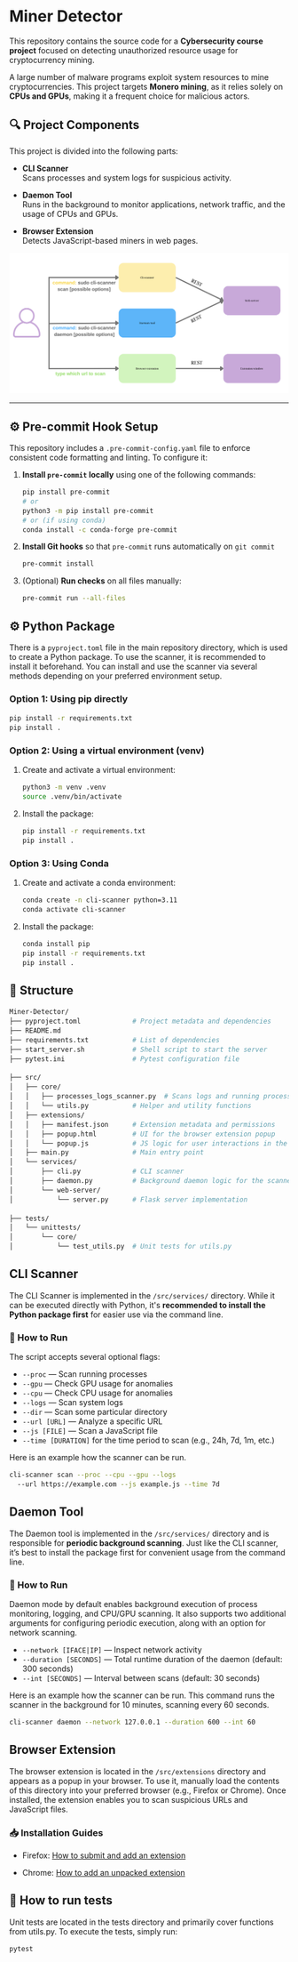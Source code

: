 # Miner Detector

This repository contains the source code for a **Cybersecurity course project** focused on detecting unauthorized resource usage for cryptocurrency mining.

A large number of malware programs exploit system resources to mine cryptocurrencies. This project targets **Monero mining**, as it relies solely on **CPUs and GPUs**, making it a frequent choice for malicious actors.

## 🔍 Project Components

This project is divided into the following parts:

- **CLI Scanner**  
  Scans processes and system logs for suspicious activity.

- **Daemon Tool**  
  Runs in the background to monitor applications, network traffic, and the usage of CPUs and GPUs.

- **Browser Extension**  
  Detects JavaScript-based miners in web pages.

![Project Architecture](img/architecture.png)

---

## ⚙️ Pre-commit Hook Setup

This repository includes a `.pre-commit-config.yaml` file to enforce consistent code formatting and linting. To configure it:

1. **Install `pre-commit` locally** using one of the following commands:

   ```bash
   pip install pre-commit
   # or
   python3 -m pip install pre-commit
   # or (if using conda)
   conda install -c conda-forge pre-commit
   ```
2. **Install Git hooks** so that `pre-commit` runs automatically on `git commit`
   
   ```bash
   pre-commit install
   ```
3. (Optional) **Run checks** on all files manually:
   
   ```bash
   pre-commit run --all-files
   ```

## ⚙️ Python Package

There is a `pyproject.toml` file in the main repository directory, which is used to create a Python package. To use the scanner, it is recommended to install it beforehand. You can install and use the scanner via several methods depending on your preferred environment setup.

### Option 1: Using pip directly

```bash
pip install -r requirements.txt
pip install .
```

### Option 2: Using a virtual environment (venv)

1. Create and activate a virtual environment:

    ```bash
    python3 -m venv .venv
    source .venv/bin/activate
    ```

2. Install the package:

    ```bash
    pip install -r requirements.txt
    pip install .
    ```

### Option 3: Using Conda

1. Create and activate a conda environment:

    ```bash
    conda create -n cli-scanner python=3.11
    conda activate cli-scanner
    ```

2. Install the package:

    ```bash
    conda install pip
    pip install -r requirements.txt
    pip install .
    ```

## 📁 Structure

```bash
Miner-Detector/
├── pyproject.toml             # Project metadata and dependencies
├── README.md
├── requirements.txt           # List of dependencies
├── start_server.sh            # Shell script to start the server
├── pytest.ini                 # Pytest configuration file

├── src/
│   ├── core/
│   │   ├── processes_logs_scanner.py  # Scans logs and running processes
│   │   └── utils.py           # Helper and utility functions
│   ├── extensions/
│   │   ├── manifest.json      # Extension metadata and permissions
│   │   ├── popup.html         # UI for the browser extension popup
│   │   └── popup.js           # JS logic for user interactions in the popup
│   ├── main.py                # Main entry point
│   └── services/
│       ├── cli.py             # CLI scanner
│       ├── daemon.py          # Background daemon logic for the scanner
│       └── web-server/
│           └── server.py      # Flask server implementation

├── tests/
│   └── unittests/
│       └── core/
│           └── test_utils.py  # Unit tests for utils.py
```

## CLI Scanner

The CLI Scanner is implemented in the `/src/services/` directory. While it can be executed directly with Python, it's **recommended to install the Python package first** for easier use via the command line.

### 🚀 How to Run

The script accepts several optional flags:

- `--proc` — Scan running processes
- `--gpu` — Check GPU usage for anomalies
- `--cpu` — Check CPU usage for anomalies
- `--logs` — Scan system logs
- `--dir` — Scan some particular directory
- `--url [URL]` — Analyze a specific URL
- `--js [FILE]` — Scan a JavaScript file
- `--time [DURATION]` for the time period to scan (e.g., 24h, 7d, 1m, etc.)

Here is an example how the scanner can be run.

```bash
cli-scanner scan --proc --cpu --gpu --logs
  --url https://example.com --js example.js --time 7d
```

## Daemon Tool

The Daemon tool is implemented in the `/src/services/` directory and is responsible for **periodic background scanning**. Just like the CLI scanner, it’s best to install the package first for convenient usage from the command line.

### 🚀 How to Run

Daemon mode by default enables background execution of process monitoring, logging, and CPU/GPU scanning. It also supports two additional arguments for configuring periodic execution, along with an option for network scanning.

- `--network [IFACE|IP]` — Inspect network activity
- `--duration [SECONDS]` — Total runtime duration of the daemon (default: 300 seconds)
- `--int [SECONDS]` — Interval between scans (default: 30 seconds)

Here is an example how the scanner can be run. This command runs the scanner in the background for 10 minutes, scanning every 60 seconds.

```bash
cli-scanner daemon --network 127.0.0.1 --duration 600 --int 60
```

## Browser Extension

The browser extension is located in the `/src/extensions` directory and appears as a popup in your browser. To use it, manually load the contents of this directory into your preferred browser (e.g., Firefox or Chrome). Once installed, the extension enables you to scan suspicious URLs and JavaScript files.

### 📥 Installation Guides

- Firefox: [How to submit and add an extension](https://extensionworkshop.com/documentation/publish/submitting-an-add-on/)

- Chrome: [How to add an unpacked extension](https://support.google.com/chromebook/answer/2588006?hl=en)

## 🧪 How to run tests

Unit tests are located in the tests directory and primarily cover functions from utils.py.
To execute the tests, simply run:

```bash
pytest
```